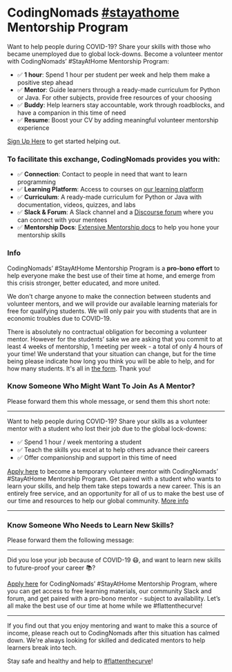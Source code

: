 # CodingNomads [#stayathome](https://twitter.com/search?q=%23stayathome) Mentorship Program

Want to help people during COVID-19? Share your skills with those who became unemployed due to global lock-downs. Become a volunteer mentor with CodingNomads’ #StayAtHome Mentorship Program:

- ✅ **1 hour**: Spend 1 hour per student per week and help them make a positive step ahead
- ✅ **Mentor**: Guide learners through a ready-made curriculum for Python or Java. For other subjects, provide free resources of your choosing
- ✅ **Buddy**: Help learners stay accountable, work through roadblocks, and have a companion in this time of need
- ✅ **Resume**: Boost your CV by adding meaningful volunteer mentorship experience

[Sign Up Here](https://codingnomads.github.io/stayathome-mentorship/index.html) to get started helping out.

### To facilitate this exchange, CodingNomads provides you with:

- ✅ **Connection**: Contact to people in need that want to learn programming
- ✅ **Learning Platform**: Access to courses on [our learning platform](https://platform.codingnomads.co/learn/)
- ✅ **Curriculum**: A ready-made curriculum for Python or Java with documentation, videos, quizzes, and labs
- ✅ **Slack & Forum**: A Slack channel and a [Discourse forum](http://forum.codingnomads.co/) where you can connect with your mentees
- ✅ **Mentorship Docs**: [Extensive Mentorship docs](https://codingnomads.github.io/mentor-docs/04_how_to_mentor/) to help you hone your mentorship skills 

### Info

CodingNomads’ #StayAtHome Mentorship Program is a **pro-bono effort** to help everyone make the best use of their time at home, and emerge from this crisis stronger, better educated, and more united. 

We don't charge anyone to make the connection between students and volunteer mentors, and we will provide our available learning materials for free for qualifying students. We will only pair you with students that are in economic troubles due to COVID-19.

There is absolutely no contractual obligation for becoming a volunteer mentor. However for the students’ sake we are asking that you commit to at least 4 weeks of mentorship, 1 meeting per week - a total of only 4 hours of your time! We understand that your situation can change, but for the time being please indicate how long you think you will be able to help, and for how many students. It's all in [the form](https://codingnomads.github.io/stayathome-mentorship/index.html). Thank you!

### Know Someone Who Might Want To Join As A Mentor?

Please forward them this whole message, or send them this short note:

---

Want to help people during COVID-19? Share your skills as a volunteer mentor with a student who lost their job due to the global lock-downs:

- ✅ Spend 1 hour / week mentoring a student
- ✅ Teach the skills you excel at to help others advance their careers
- ✅ Offer companionship and support in this time of need

[Apply here](https://codingnomads.github.io/stayathome-mentorship/index.html) to become a temporary volunteer mentor with CodingNomads’ #StayAtHome Mentorship Program. Get paired with a student who wants to learn your skills, and help them take steps towards a new career. 
This is an entirely free service, and an opportunity for all of us to make the best use of our time and resources to help our global community. [More info](https://github.com/CodingNomads/stayathome-mentorship/blob/master/README.md)

---

### Know Someone Who Needs to Learn New Skills?

Please forward them the following message:

---

Did you lose your job because of COVID-19 😷, and want to learn new skills to future-proof your career 📚? 

[Apply here](https://codingnomads.github.io/stayathome-mentorship/students.html) for CodingNomads’ #StayAtHome Mentorship Program, where you can get access to free learning materials, our community Slack and forum, and get paired with a pro-bono mentor - subject to availability. Let’s all make the best use of our time at home while we #flattenthecurve!

---

If you find out that you enjoy mentoring and want to make this a source of income,
please reach out to CodingNomads after this situation has calmed down. We're always looking for skilled and dedicated mentors to help learners break into tech.

Stay safe and healthy and help to [#flattenthecurve](https://twitter.com/search?q=%23flattenthecurve)!
